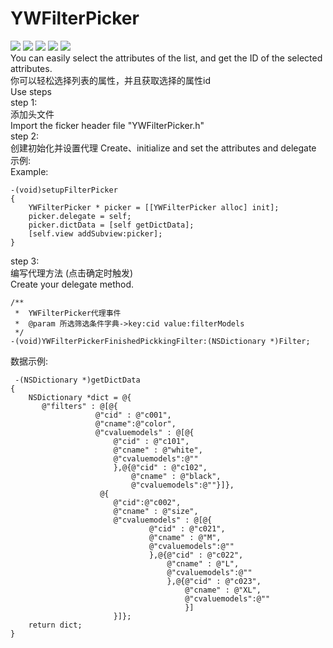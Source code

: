 # YWFilterPicker
![](http://www.damawaiyu.com/images/2.png)
![](http://www.damawaiyu.com/images/3.png)
![](http://www.damawaiyu.com/images/4.png)
![](http://www.damawaiyu.com/images/5.png)
![](http://www.damawaiyu.com/images/6.png)  
You can easily select the attributes of the list, and get the ID of the selected attributes.  
你可以轻松选择列表的属性，并且获取选择的属性id  
Use steps  
step 1:  
 添加头文件  
 Import the ficker header file "YWFilterPicker.h"   
step 2:  
 创建初始化并设置代理
 Create、initialize and set the attributes and delegate     
 示例:  
 Example:  
```
-(void)setupFilterPicker
{
    YWFilterPicker * picker = [[YWFilterPicker alloc] init];
    picker.delegate = self;
    picker.dictData = [self getDictData];
    [self.view addSubview:picker];
}
```
step 3:  
 编写代理方法 (点击确定时触发)   
 Create your delegate method.  
```
/**
 *  YWFilterPicker代理事件
 *  @param 所选筛选条件字典->key:cid value:filterModels
 */
-(void)YWFilterPickerFinishedPickkingFilter:(NSDictionary *)Filter;
```
 
 
数据示例: 
```
 -(NSDictionary *)getDictData  
{  
    NSDictionary *dict = @{  
       @"filters" : @[@{  
                   @"cid" : @"c001",  
                   @"cname":@"color",  
                   @"cvaluemodels" : @[@{  
                       @"cid" : @"c101",  
                       @"cname" : @"white",  
                       @"cvaluemodels":@""  
                       },@{@"cid" : @"c102",  
                           @"cname" : @"black",  
                           @"cvaluemodels":@""}]},  
                    @{  
                       @"cid":@"c002",  
                       @"cname" : @"size",  
                       @"cvaluemodels" : @[@{  
                               @"cid" : @"c021",  
                               @"cname" : @"M",  
                               @"cvaluemodels":@""  
                               },@{@"cid" : @"c022",  
                                   @"cname" : @"L",  
                                   @"cvaluemodels":@""  
                                   },@{@"cid" : @"c023",  
                                       @"cname" : @"XL",  
                                       @"cvaluemodels":@""  
                                       }]  
                       }]};  
    return dict;  
}  
```
